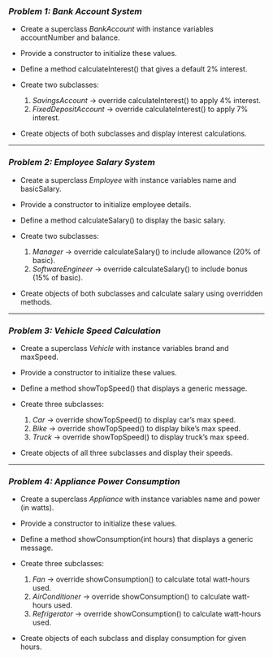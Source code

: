 ### *Problem 1: Bank Account System*

* Create a superclass *BankAccount* with instance variables accountNumber and balance.
* Provide a constructor to initialize these values.
* Define a method calculateInterest() that gives a default 2% interest.
* Create two subclasses:

  1. *SavingsAccount* → override calculateInterest() to apply 4% interest.
  2. *FixedDepositAccount* → override calculateInterest() to apply 7% interest.
* Create objects of both subclasses and display interest calculations.

---

### *Problem 2: Employee Salary System*

* Create a superclass *Employee* with instance variables name and basicSalary.
* Provide a constructor to initialize employee details.
* Define a method calculateSalary() to display the basic salary.
* Create two subclasses:

  1. *Manager* → override calculateSalary() to include allowance (20% of basic).
  2. *SoftwareEngineer* → override calculateSalary() to include bonus (15% of basic).
* Create objects of both subclasses and calculate salary using overridden methods.

---

### *Problem 3: Vehicle Speed Calculation*

* Create a superclass *Vehicle* with instance variables brand and maxSpeed.
* Provide a constructor to initialize these values.
* Define a method showTopSpeed() that displays a generic message.
* Create three subclasses:

  1. *Car* → override showTopSpeed() to display car’s max speed.
  2. *Bike* → override showTopSpeed() to display bike’s max speed.
  3. *Truck* → override showTopSpeed() to display truck’s max speed.
* Create objects of all three subclasses and display their speeds.

---

### *Problem 4: Appliance Power Consumption*

* Create a superclass *Appliance* with instance variables name and power (in watts).
* Provide a constructor to initialize these values.
* Define a method showConsumption(int hours) that displays a generic message.
* Create three subclasses:

  1. *Fan* → override showConsumption() to calculate total watt-hours used.
  2. *AirConditioner* → override showConsumption() to calculate watt-hours used.
  3. *Refrigerator* → override showConsumption() to calculate watt-hours used.
* Create objects of each subclass and display consumption for given hours.
